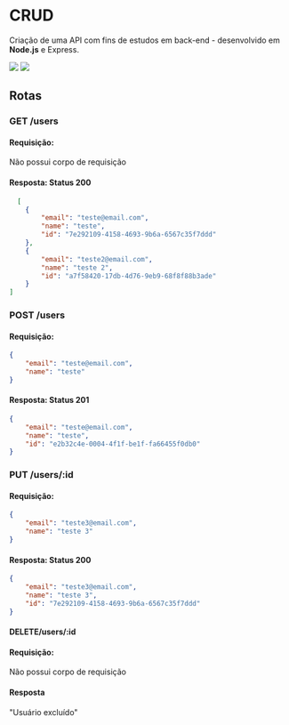 
# CRUD
Criação de uma API com fins de estudos em back-end - desenvolvido em **Node.js** e Express.

<img src="https://img.shields.io/badge/Node.js-339933?style=for-the-badge&logo=nodedotjs&logoColor=white"/><space><space>
<img src="https://img.shields.io/badge/Express.js-000000?style=for-the-badge&logo=express&logoColor=white"/><space><space>


## Rotas


### GET /users

#### Requisição:
Não possui corpo de requisição

#### Resposta: Status 200
```json
  [
	{
		"email": "teste@email.com",
		"name": "teste",
		"id": "7e292109-4158-4693-9b6a-6567c35f7ddd"
	},
	{
		"email": "teste2@email.com",
		"name": "teste 2",
		"id": "a7f58420-17db-4d76-9eb9-68f8f88b3ade"
	}
]
```

### POST /users

#### Requisição:
```json
{
	"email": "teste@email.com",
	"name": "teste"
}
```
#### Resposta: Status 201
```json
{
	"email": "teste@email.com",
	"name": "teste",
	"id": "e2b32c4e-0004-4f1f-be1f-fa66455f0db0"
}
```

### PUT /users/:id

#### Requisição:
```json
{
	"email": "teste3@email.com",
	"name": "teste 3"
}
```
#### Resposta: Status 200
```json
{
	"email": "teste3@email.com",
	"name": "teste 3",
	"id": "7e292109-4158-4693-9b6a-6567c35f7ddd"
}
```

#### DELETE/users/:id

#### Requisição:
Não possui corpo de requisição

#### Resposta
"Usuário excluído"

